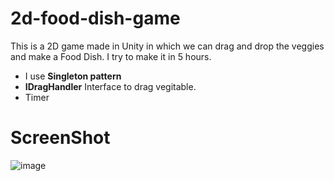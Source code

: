 # 2d-food-dish-game
This is a 2D game made in Unity in which we can drag and drop the veggies and make a Food Dish. I try to make it in 5 hours.

- I use **Singleton pattern**
- **IDragHandler** Interface to drag vegitable.
- Timer  

# ScreenShot

![image](https://user-images.githubusercontent.com/65480069/219026212-d4127ee7-78bc-4c54-ac77-bb61998c48bc.png)
